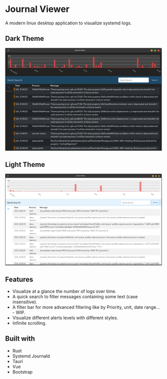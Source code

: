 # Journal Viewer

A modern linux desktop application to visualize systemd logs.

## Dark Theme
![Journal Viewer Dark Theme](docs/screenshot-dark.png)

## Light Theme
![Journal Viewer Light Theme](docs/screenshot.png)

## Features

- Visualize at a glance the number of logs over time.
- A quick search to filter messages containing some text (case insensitive).
- A filter bar for more advanced filtering like by Priority, unit, date range... - WIP.
- Visualize different alerts levels with different styles.
- Infinite scrolling.

## Built with

- Rust
- Systemd Journald
- Tauri
- Vue
- Bootstrap
